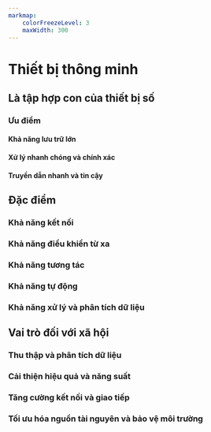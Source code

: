 ```yaml
---
markmap:
    colorFreezeLevel: 3
    maxWidth: 300
---
```


# Thiết bị thông minh

## Là tập hợp con của thiết bị số

### Ưu điểm

#### Khả năng lưu trữ lớn

#### Xử lý nhanh chóng và chính xác

#### Truyền dẫn nhanh và tin cậy

## Đặc điểm

### Khả năng kết nối

### Khả năng điểu khiển từ xa

### Khả năng tương tác

### Khả năng tự động

### Khả năng xử lý và phân tích dữ liệu

## Vai trò đối với xã hội

### Thu thập và phân tích dữ liệu

### Cải thiện hiệu quả và năng suất

### Tăng cường kết nối và giao tiếp

### Tối ưu hóa nguồn tài nguyên và bảo vệ môi trường

